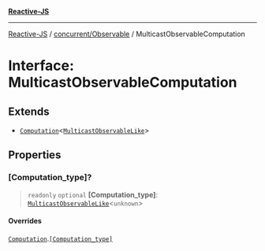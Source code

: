 [**Reactive-JS**](../../../README.md)

***

[Reactive-JS](../../../README.md) / [concurrent/Observable](../README.md) / MulticastObservableComputation

# Interface: MulticastObservableComputation

## Extends

- [`Computation`](../../../computations/interfaces/Computation.md)\<[`MulticastObservableLike`](../../interfaces/MulticastObservableLike.md)\>

## Properties

### \[Computation\_type\]?

> `readonly` `optional` **\[Computation\_type\]**: [`MulticastObservableLike`](../../interfaces/MulticastObservableLike.md)\<`unknown`\>

#### Overrides

[`Computation`](../../../computations/interfaces/Computation.md).[`[Computation_type]`](../../../computations/interfaces/Computation.md#computation_type)
